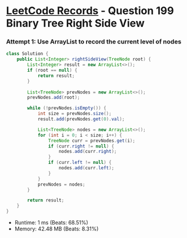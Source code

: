 # [LeetCode Records](../README.md) - Question 199 Binary Tree Right Side View

### Attempt 1: Use ArrayList to record the current level of nodes
```java
class Solution {
    public List<Integer> rightSideView(TreeNode root) {
        List<Integer> result = new ArrayList<>();
        if (root == null) {
            return result;
        }
        
        List<TreeNode> prevNodes = new ArrayList<>();
        prevNodes.add(root);

        while (!prevNodes.isEmpty()) {
            int size = prevNodes.size();
            result.add(prevNodes.get(0).val);

            List<TreeNode> nodes = new ArrayList<>();
            for (int i = 0; i < size; i++) {
                TreeNode curr = prevNodes.get(i);
                if (curr.right != null) {
                    nodes.add(curr.right);
                }
                if (curr.left != null) {
                    nodes.add(curr.left);
                }
            }
            prevNodes = nodes;
        }

        return result;
    }
}
```
- Runtime: 1 ms (Beats: 68.51%)
- Memory: 42.48 MB (Beats: 8.31%)

<br>
